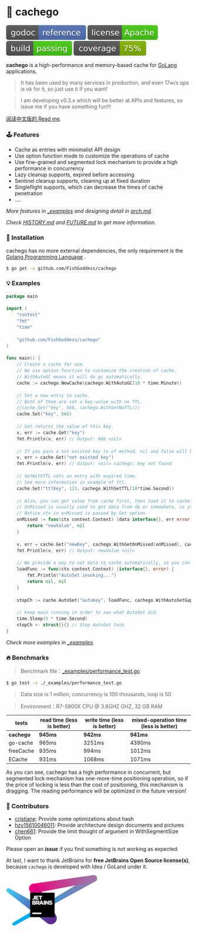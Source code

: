 # 📝 cachego

[![Go Doc](_icons/godoc.svg)](https://pkg.go.dev/github.com/FishGoddess/cachego)
[![License](_icons/license.svg)](https://www.apache.org/licenses/LICENSE-2.0.html)
[![License](_icons/build.svg)](_icons/build.svg)
[![License](_icons/coverage.svg)](_icons/coverage.svg)

**cachego** is a high-performance and memory-based cache for [GoLang](https://golang.org) applications.

> It has been used by many services in production, and even 17w/s qps is ok for it, so just use it if you want!

> I am developing v0.3.x which will be better at APIs and features, so issue me if you have something fun!!!

[阅读中文版的 Read me](./README.md).

### 🕹 Features

* Cache as entries with minimalist API design
* Use option function mode to customize the operations of cache
* Use fine-grained and segmented lock mechanism to provide a high performance in concurrency
* Lazy cleanup supports, expired before accessing
* Sentinel cleanup supports, cleaning up at fixed duration
* Singleflight supports, which can decrease the times of cache penetration
* ....

_More features in [_examples](_examples) and designing detail in [arch.md](_examples/docs/arch.md)._

_Check [HISTORY.md](./HISTORY.md) and [FUTURE.md](./FUTURE.md) to get more information._

### 🚀 Installation

cachego has no more external dependencies, the only requirement is the [Golang Programming Language](https://golang.org)
.

```bash
$ go get -u github.com/FishGoddess/cachego
```

### 💡 Examples

```go
package main

import (
	"context"
	"fmt"
	"time"

	"github.com/FishGoddess/cachego"
)

func main() {
	// Create a cache for use.
	// We use option function to customize the creation of cache.
	// WithAutoGC means it will do gc automatically.
	cache := cachego.NewCache(cachego.WithAutoGC(10 * time.Minute))

	// Set a new entry to cache.
	// Both of them are set a key-value with no TTL.
	//cache.Set("key", 666, cachego.WithSetNoTTL())
	cache.Set("key", 666)

	// Get returns the value of this key.
	v, err := cache.Get("key")
	fmt.Println(v, err) // Output: 666 <nil>

	// If you pass a not existed key to of method, nil and false will be returned.
	v, err = cache.Get("not existed key")
	fmt.Println(v, err) // Output: <nil> cachego: key not found

	// SetWithTTL sets an entry with expired time.
	// See more information in example of ttl.
	cache.Set("ttlKey", 123, cachego.WithSetTTL(10*time.Second))

	// Also, you can get value from cache first, then load it to cache if missed.
	// OnMissed is usually used to get data from db or somewhere, so you can refresh the value in cache.
	// Notice ctx in onMissed is passed by Get option.
	onMissed := func(ctx context.Context) (data interface{}, err error) {
		return "newValue", nil
	}

	v, err = cache.Get("newKey", cachego.WithGetOnMissed(onMissed), cachego.WithGetTTL(3*time.Second))
	fmt.Println(v, err) // Output: newValue <nil>

	// We provide a way to set data to cache automatically, so you can access some hottest data extremely fast.
	loadFunc := func(ctx context.Context) (interface{}, error) {
		fmt.Println("AutoSet invoking...")
		return nil, nil
	}

	stopCh := cache.AutoSet("autoKey", loadFunc, cachego.WithAutoSetGap(1*time.Second))

	// Keep main running in order to see what AutoSet did.
	time.Sleep(5 * time.Second)
	stopCh <- struct{}{} // Stop AutoSet task
}
```

_Check more examples in [_examples](./_examples)._

### 🔥 Benchmarks

> Benchmark file：[_examples/performance_test.go](./_examples/performance_test.go)

```bash
$ go test -v ./_examples/performance_test.go
```

> Data size is 1 million, concurrency is 100 thousands, loop is 50

> Environment：R7-5800X CPU @ 3.8GHZ GHZ, 32 GB RAM

| tests       | read time (less is better) | write time (less is better) | mixed-operation time (less is better) |
|-------------|----------------------------|-----------------------------|---------------------------------------|
| **cachego** | **945ms**                  | **942ms**                   | **941ms**                             |
| go-cache    | 965ms                      | 3251ms                      | 4390ms                                |
| freeCache   | 935ms                      | 994ms                       | 1012ms                                |
| ECache      | 931ms                      | 1068ms                      | 1071ms                                |

As you can see, cachego has a high performance in concurrent, but segmented lock mechanism has one-more-time positioning
operation, so if the price of locking is less than the cost of positioning, this mechanism is dragging. The reading
performance will be optimized in the future version!

### 👥 Contributors

* [cristiane](https://gitee.com/cristiane): Provide some optimizations about hash
* [hzy15610046011](https://gitee.com/hzy15610046011): Provide architecture design documents and pictures
* [chen661](https://gitee.com/chen661): Provide the limit thought of argument in WithSegmentSize Option

Please open an _**issue**_ if you find something is not working as expected.

At last, I want to thank JetBrains for **free JetBrains Open Source license(s)**, because `cachego` is developed with
Idea / GoLand under it.

<a href="https://www.jetbrains.com/?from=cachego" target="_blank"><img src="./_icons/jetbrains.png" width="250"/></a>

